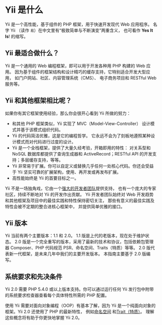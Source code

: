 Yii 是什么
===========

Yii 是一个高性能，基于组件的 PHP 框架，用于快速开发现代 Web 应用程序。
名字 Yii （读作 `易`）在中文里有“极致简单与不断演变”两重含义，
也可看作 **Yes It Is**! 的缩写。


Yii 最适合做什么？
---------------------

Yii 是一个通用的 Web 编程框架，即可以用于开发各种用 PHP 构建的 Web 应用。
因为基于组件的框架结构和设计精巧的缓存支持，它特别适合开发大型应用，
如门户网站、社区、内容管理系统（CMS）、
电子商务项目和 RESTful Web 服务等。


Yii 和其他框架相比呢？
-------------------------------------------

如果你有其它框架使用经验，那么你会很开心看到 Yii 所做的努力：

- 和其他 PHP 框架类似，Yii 实现了 MVC（Model-View-Controller）
  设计模式并基于该模式组织代码。
- Yii 的代码简洁优雅，这是它的编程哲学。
  它永远不会为了刻板地遵照某种设计模式而对代码进行过度的设计。
- Yii 是一个全栈框架，提供了大量久经考验，开箱即用的特性：
  对关系型和 NoSQL 数据库都提供了查询生成器和 
  ActiveRecord；RESTful API 的开发支持；多层缓存支持，等等。
- Yii 非常易于扩展。你可以自定义或替换几乎任何一处核心代码。你还会受益于 Yii 
  坚实可靠的扩展架构，使用、再开发或再发布扩展。
- 高性能始终是 Yii 的首要目标之一。

Yii 不是一场独角戏，它由一个[强大的开发者团队](https://www.yiiframework.com/team)提供支持，
也有一个庞大的专家社区，持续不断地对 Yii 的开发作出贡献。
Yii 开发者团队始终对 Web 开发趋势和其他框架及项目中的最佳实践和特性保持密切关注，
那些有意义的最佳实践及特性会被不定期的整合进核心框架中，
并提供简单优雅的接口。


Yii 版本
------------

Yii 当前有两个主要版本：1.1 和 2.0。 1.1 版是上代的老版本，现在处于维护状态。
2.0 版是一个完全重写的版本，采用了最新的技术和协议，包括依赖包管理器 Composer、PHP 代码规范 PSR、命名空间、Traits（特质）等等。 
2.0 版代表新一代框架，是未来几年中我们的主要开发版本。
本指南主要基于 2.0 版编写。


系统要求和先决条件
------------------------------

Yii 2.0 需要 PHP 5.4.0 或以上版本支持。你可以通过运行任何
Yii 发行包中附带的系统要求检查器查看每个具体特性所需的 PHP 配置。

使用 Yii 需要对面向对象编程（OOP）有基本了解，因为 Yii 是一个纯面向对象的框架。Yii 2.0 还使用了 PHP 的最新特性，
例如[命名空间](https://secure.php.net/manual/en/language.namespaces.php)
和[Trait（特质）](https://secure.php.net/manual/en/language.oop5.traits.php)。
理解这些概念将有助于你更快地掌握 Yii 2.0。

